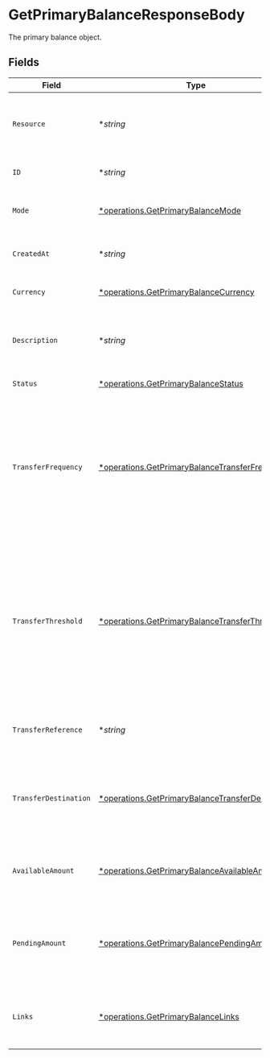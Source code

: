 # GetPrimaryBalanceResponseBody

The primary balance object.


## Fields

| Field                                                                                                                                                                                                                                    | Type                                                                                                                                                                                                                                     | Required                                                                                                                                                                                                                                 | Description                                                                                                                                                                                                                              | Example                                                                                                                                                                                                                                  |
| ---------------------------------------------------------------------------------------------------------------------------------------------------------------------------------------------------------------------------------------- | ---------------------------------------------------------------------------------------------------------------------------------------------------------------------------------------------------------------------------------------- | ---------------------------------------------------------------------------------------------------------------------------------------------------------------------------------------------------------------------------------------- | ---------------------------------------------------------------------------------------------------------------------------------------------------------------------------------------------------------------------------------------- | ---------------------------------------------------------------------------------------------------------------------------------------------------------------------------------------------------------------------------------------- |
| `Resource`                                                                                                                                                                                                                               | **string*                                                                                                                                                                                                                                | :heavy_minus_sign:                                                                                                                                                                                                                       | Indicates the response contains a balance object. Will always contain the string `balance` for this endpoint.                                                                                                                            | balance                                                                                                                                                                                                                                  |
| `ID`                                                                                                                                                                                                                                     | **string*                                                                                                                                                                                                                                | :heavy_minus_sign:                                                                                                                                                                                                                       | The identifier uniquely referring to this balance.                                                                                                                                                                                       | bal_gVMhHKqSSRYJyPsuoPNFH                                                                                                                                                                                                                |
| `Mode`                                                                                                                                                                                                                                   | [*operations.GetPrimaryBalanceMode](../../models/operations/getprimarybalancemode.md)                                                                                                                                                    | :heavy_minus_sign:                                                                                                                                                                                                                       | Whether this entity was created in live mode or in test mode.                                                                                                                                                                            | live                                                                                                                                                                                                                                     |
| `CreatedAt`                                                                                                                                                                                                                              | **string*                                                                                                                                                                                                                                | :heavy_minus_sign:                                                                                                                                                                                                                       | The entity's date and time of creation, in [ISO 8601](https://en.wikipedia.org/wiki/ISO_8601) format.                                                                                                                                    | 2024-03-20T09:13:37.0Z                                                                                                                                                                                                                   |
| `Currency`                                                                                                                                                                                                                               | [*operations.GetPrimaryBalanceCurrency](../../models/operations/getprimarybalancecurrency.md)                                                                                                                                            | :heavy_minus_sign:                                                                                                                                                                                                                       | The balance's ISO 4217 currency code.                                                                                                                                                                                                    | EUR                                                                                                                                                                                                                                      |
| `Description`                                                                                                                                                                                                                            | **string*                                                                                                                                                                                                                                | :heavy_minus_sign:                                                                                                                                                                                                                       | The description or name of the balance. Can be used to denote the purpose of the balance.                                                                                                                                                | Balance description                                                                                                                                                                                                                      |
| `Status`                                                                                                                                                                                                                                 | [*operations.GetPrimaryBalanceStatus](../../models/operations/getprimarybalancestatus.md)                                                                                                                                                | :heavy_minus_sign:                                                                                                                                                                                                                       | The status of the balance.                                                                                                                                                                                                               | active                                                                                                                                                                                                                                   |
| `TransferFrequency`                                                                                                                                                                                                                      | [*operations.GetPrimaryBalanceTransferFrequency](../../models/operations/getprimarybalancetransferfrequency.md)                                                                                                                          | :heavy_minus_sign:                                                                                                                                                                                                                       | The frequency with which the available amount on the balance will be settled to the configured transfer<br/>destination.<br/><br/>Settlements created during weekends or on bank holidays will take place on the next business day.      | daily                                                                                                                                                                                                                                    |
| `TransferThreshold`                                                                                                                                                                                                                      | [*operations.GetPrimaryBalanceTransferThreshold](../../models/operations/getprimarybalancetransferthreshold.md)                                                                                                                          | :heavy_minus_sign:                                                                                                                                                                                                                       | The minimum amount configured for scheduled automatic settlements. As soon as the amount on the balance exceeds<br/>this threshold, the complete balance will be paid out to the transfer destination according to the configured<br/>frequency. |                                                                                                                                                                                                                                          |
| `TransferReference`                                                                                                                                                                                                                      | **string*                                                                                                                                                                                                                                | :heavy_minus_sign:                                                                                                                                                                                                                       | The transfer reference set to be included in all the transfers for this balance.                                                                                                                                                         | RF12-3456-7890-1234                                                                                                                                                                                                                      |
| `TransferDestination`                                                                                                                                                                                                                    | [*operations.GetPrimaryBalanceTransferDestination](../../models/operations/getprimarybalancetransferdestination.md)                                                                                                                      | :heavy_minus_sign:                                                                                                                                                                                                                       | The destination where the available amount will be automatically transferred to according to the configured<br/>transfer frequency.                                                                                                      |                                                                                                                                                                                                                                          |
| `AvailableAmount`                                                                                                                                                                                                                        | [*operations.GetPrimaryBalanceAvailableAmount](../../models/operations/getprimarybalanceavailableamount.md)                                                                                                                              | :heavy_minus_sign:                                                                                                                                                                                                                       | The amount directly available on the balance, e.g. `{"currency":"EUR", "value":"100.00"}`.                                                                                                                                               |                                                                                                                                                                                                                                          |
| `PendingAmount`                                                                                                                                                                                                                          | [*operations.GetPrimaryBalancePendingAmount](../../models/operations/getprimarybalancependingamount.md)                                                                                                                                  | :heavy_minus_sign:                                                                                                                                                                                                                       | The total amount that is queued to be transferred to your balance. For example, a credit card payment can take a<br/>few days to clear.                                                                                                  |                                                                                                                                                                                                                                          |
| `Links`                                                                                                                                                                                                                                  | [*operations.GetPrimaryBalanceLinks](../../models/operations/getprimarybalancelinks.md)                                                                                                                                                  | :heavy_minus_sign:                                                                                                                                                                                                                       | An object with several relevant URLs. Every URL object will contain an `href` and a `type` field.                                                                                                                                        |                                                                                                                                                                                                                                          |